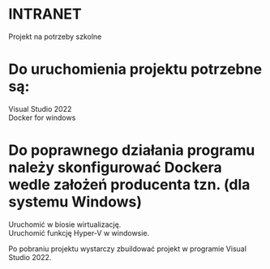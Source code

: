# INTRANET
Projekt na potrzeby szkolne

# Do uruchomienia projektu potrzebne są:
Visual Studio 2022  
Docker for windows

# Do poprawnego działania programu należy skonfigurować Dockera wedle założeń producenta tzn. (dla systemu Windows)
Uruchomić w biosie wirtualizację.  
Uruchomić funkcję Hyper-V w windowsie.  
  
Po pobraniu projektu wystarczy zbuildować projekt w programie Visual Studio 2022.
